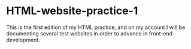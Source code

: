 # HTML-website-practice-1
This is the first edition of my HTML practice, and on my account I will be documenting several test websites in order to advance in front-end development.
